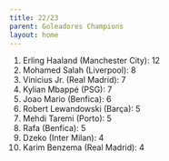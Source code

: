 ```yaml
---
title: 22/23
parent: Goleadores Champions
layout: home
---
```


1. Erling Haaland (Manchester City): 12
2. Mohamed Salah (Liverpool): 8
3. Vinicius Jr. (Real Madrid): 7
4. Kylian Mbappé (PSG): 7
5. Joao Mario (Benfica): 6
6. Robert Lewandowski (Barça): 5
7. Mehdi Taremi (Porto): 5
8. Rafa (Benfica): 5
9. Dzeko (Inter Milan): 4
10. Karim Benzema (Real Madrid): 4
